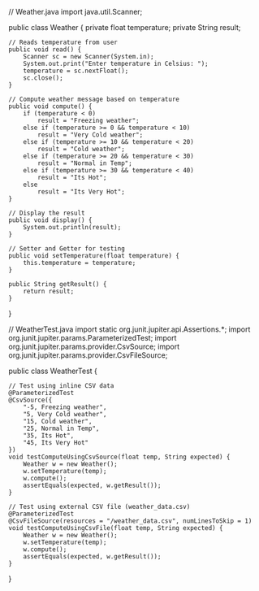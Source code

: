 // Weather.java
import java.util.Scanner;

public class Weather {
    private float temperature;
    private String result;

    // Reads temperature from user
    public void read() {
        Scanner sc = new Scanner(System.in);
        System.out.print("Enter temperature in Celsius: ");
        temperature = sc.nextFloat();
        sc.close();
    }

    // Compute weather message based on temperature
    public void compute() {
        if (temperature < 0)
            result = "Freezing weather";
        else if (temperature >= 0 && temperature < 10)
            result = "Very Cold weather";
        else if (temperature >= 10 && temperature < 20)
            result = "Cold weather";
        else if (temperature >= 20 && temperature < 30)
            result = "Normal in Temp";
        else if (temperature >= 30 && temperature < 40)
            result = "Its Hot";
        else
            result = "Its Very Hot";
    }

    // Display the result
    public void display() {
        System.out.println(result);
    }

    // Setter and Getter for testing
    public void setTemperature(float temperature) {
        this.temperature = temperature;
    }

    public String getResult() {
        return result;
    }
}

// WeatherTest.java
import static org.junit.jupiter.api.Assertions.*;
import org.junit.jupiter.params.ParameterizedTest;
import org.junit.jupiter.params.provider.CsvSource;
import org.junit.jupiter.params.provider.CsvFileSource;

public class WeatherTest {

    // Test using inline CSV data
    @ParameterizedTest
    @CsvSource({
        "-5, Freezing weather",
        "5, Very Cold weather",
        "15, Cold weather",
        "25, Normal in Temp",
        "35, Its Hot",
        "45, Its Very Hot"
    })
    void testComputeUsingCsvSource(float temp, String expected) {
        Weather w = new Weather();
        w.setTemperature(temp);
        w.compute();
        assertEquals(expected, w.getResult());
    }

    // Test using external CSV file (weather_data.csv)
    @ParameterizedTest
    @CsvFileSource(resources = "/weather_data.csv", numLinesToSkip = 1)
    void testComputeUsingCsvFile(float temp, String expected) {
        Weather w = new Weather();
        w.setTemperature(temp);
        w.compute();
        assertEquals(expected, w.getResult());
    }
}
